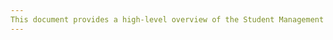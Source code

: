 ```yaml
---
This document provides a high-level overview of the Student Management System, a command-line application designed for educational data management. The system enables administrators to manage student records, course catalogs, student enrollments, and academic grades through a menu-driven interface.
---
```


